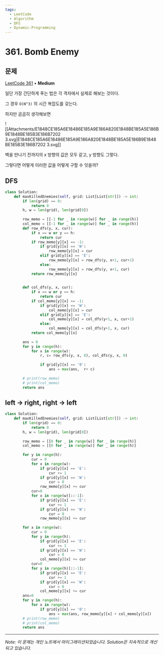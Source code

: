 ```yaml
---
tags:
  - LeetCode
  - Algorithm
  - DFS
  - Dynamic-Programming
---
```


# 361. Bomb Enemy

## 문제

[LeetCode 361](https://leetcode.com/problems/bomb-enemy/) • **Medium**

일단 가장 간단하게 푸는 법은 각 격자에서 실제로 해보는 것이다.

그 경우 `O(N^3)` 의 시간 복잡도를 갖는다.

하지만 곰곰히 생각해보면

  

![[Attachments/E1848CE185A6E18486E185A9E186A820E1848BE185A5E186B9E1848BE185B3E186B7202 3.svg|E1848CE185A6E18486E185A9E186A820E1848BE185A5E186B9E1848BE185B3E186B7202 3.svg]]

벽을 만나기 전까지의 x 방향의 값은 모두 같고, y 방향도 그렇다.

  

그렇다면 어떻게 이러한 값을 어떻게 구할 수 잇을까?

## DFS

```python
class Solution:
    def maxKilledEnemies(self, grid: List[List[str]]) -> int:
        if len(grid) == 0:
            return 0
        h, w = len(grid), len(grid[0])
        
        row_memo = [[-1 for _ in range(w)] for _ in range(h)]
        col_memo = [[-1 for _ in range(w)] for _ in range(h)]
        def row_dfs(y, x, cur):
            if x == w or y == h:
                return cur
            if row_memo[y][x] == -1:
                if grid[y][x] == 'W':
                    row_memo[y][x] = cur
                elif grid[y][x] == 'E':
                    row_memo[y][x] = row_dfs(y, x+1, cur+1)
                else:
                    row_memo[y][x] = row_dfs(y, x+1, cur)
            return row_memo[y][x]
            
        
        def col_dfs(y, x, cur):
            if x == w or y == h:
                return cur
            if col_memo[y][x] == -1:
                if grid[y][x] == 'W':
                    col_memo[y][x] = cur
                elif grid[y][x] == 'E':
                    col_memo[y][x] = col_dfs(y+1, x, cur+1)
                else:
                    col_memo[y][x] = col_dfs(y+1, x, cur)
            return col_memo[y][x]
        
        ans = 0
        for y in range(h):
            for x in range(w):
                r, c= row_dfs(y, x, 0), col_dfs(y, x, 0)
                
                if grid[y][x] == '0':
                    ans = max(ans,  r+ c)
                
        # print(row_memo)
        # print(col_memo)
        return ans
```

  

## left → right, right → left

```python
class Solution:
    def maxKilledEnemies(self, grid: List[List[str]]) -> int:
        if len(grid) == 0:
            return 0
        h, w = len(grid), len(grid[0])
        
        row_memo = [[0 for _ in range(w)] for _ in range(h)]
        col_memo = [[0 for _ in range(w)] for _ in range(h)]
        
        for y in range(h):
            cur = 0
            for x in range(w):
                if grid[y][x] == 'E':
                    cur += 1
                if grid[y][x] == 'W':
                    cur = 0
                row_memo[y][x] += cur
            cur=0
            for x in range(w)[::-1]:
                if grid[y][x] == 'E':
                    cur += 1
                if grid[y][x] == 'W':
                    cur = 0
                row_memo[y][x] += cur
            
        for x in range(w):
            cur = 0
            for y in range(h):
                if grid[y][x] == 'E':
                    cur += 1
                if grid[y][x] == 'W':
                    cur = 0
                col_memo[y][x] += cur
            cur=0
            for y in range(h)[::-1]:
                if grid[y][x] == 'E':
                    cur += 1
                if grid[y][x] == 'W':
                    cur = 0
                col_memo[y][x] += cur
        ans=0
        for y in range(h):
            for x in range(w):
                if grid[y][x] == '0':
                    ans = max(ans, row_memo[y][x] + col_memo[y][x])
        # print(row_memo)
        # print(col_memo)
        return ans
```

---

*Note: 이 문제는 개인 노트에서 마이그레이션되었습니다. Solution은 지속적으로 개선되고 있습니다.*
